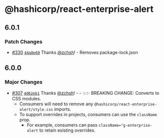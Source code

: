 # @hashicorp/react-enterprise-alert

## 6.0.1

### Patch Changes

- [#330](https://github.com/hashicorp/react-components/pull/330) [`44a0e60`](https://github.com/hashicorp/react-components/commit/44a0e60b577a36978275ef1b0efa0e351a9802c6) Thanks [@zchsh](https://github.com/zchsh)! - Removes package-lock.json

## 6.0.0

### Major Changes

- [#307](https://github.com/hashicorp/react-components/pull/307) [`4d62eb1`](https://github.com/hashicorp/react-components/commit/4d62eb1f7ab33ccd404e8b04daeda291616e47c3) Thanks [@zchsh](https://github.com/zchsh)! - - 💥✨ BREAKING CHANGE: Converts to CSS modules.
  - Consumers will need to remove any `@hashicorp/react-enterprise-alert/style.css` imports.
  - To support overrides in projects, consumers can use the `className` prop.
    - For example, consumers can pass `className="g-enterprise-alert` to retain existing overrides.

